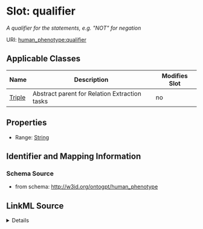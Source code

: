 

# Slot: qualifier


_A qualifier for the statements, e.g. "NOT" for negation_



URI: [human_phenotype:qualifier](http://w3id.org/ontogpt/human_phenotypequalifier)



<!-- no inheritance hierarchy -->





## Applicable Classes

| Name | Description | Modifies Slot |
| --- | --- | --- |
| [Triple](Triple.md) | Abstract parent for Relation Extraction tasks |  no  |







## Properties

* Range: [String](String.md)





## Identifier and Mapping Information







### Schema Source


* from schema: http://w3id.org/ontogpt/human_phenotype




## LinkML Source

<details>
```yaml
name: qualifier
description: A qualifier for the statements, e.g. "NOT" for negation
from_schema: http://w3id.org/ontogpt/human_phenotype
rank: 1000
alias: qualifier
owner: Triple
domain_of:
- Triple
range: string

```
</details>
